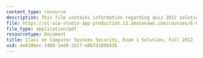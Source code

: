 ```yaml
---
content_type: resource
description: This file contains information regarding quiz 2012 solution.
file: https://ol-ocw-studio-app-production.s3.amazonaws.com/courses/6-858-computer-systems-security-fall-2014/4e610bec14081ed932c7e8b7d180b93b_MIT6_858F14_q12-1_sol.pdf
file_type: application/pdf
resourcetype: Document
title: Class on Computer Systems Security, Exam 1 Solution, Fall 2012
uid: 4e610bec-1408-1ed9-32c7-e8b7d180b93b
---
```

